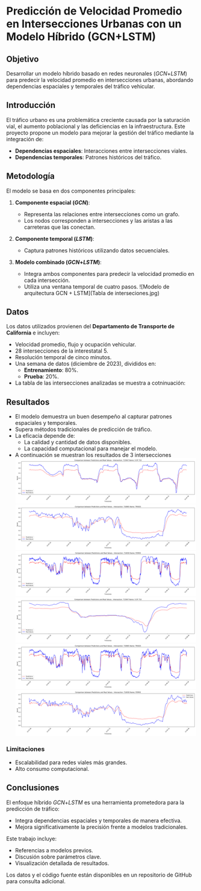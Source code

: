 # Predicción de Velocidad Promedio en Intersecciones Urbanas con un Modelo Híbrido (GCN+LSTM)

## Objetivo
Desarrollar un modelo híbrido basado en redes neuronales (*GCN*+*LSTM*) para predecir la velocidad promedio en intersecciones urbanas, abordando dependencias espaciales y temporales del tráfico vehicular.

## Introducción
El tráfico urbano es una problemática creciente causada por la saturación vial, el aumento poblacional y las deficiencias en la infraestructura. Este proyecto propone un modelo para mejorar la gestión del tráfico mediante la integración de:
- **Dependencias espaciales**: Interacciones entre intersecciones viales.
- **Dependencias temporales**: Patrones históricos del tráfico.

## Metodología
El modelo se basa en dos componentes principales:

1. **Componente espacial (*GCN*)**:
   - Representa las relaciones entre intersecciones como un grafo.
   - Los nodos corresponden a intersecciones y las aristas a las carreteras que las conectan.

2. **Componente temporal (*LSTM*)**:
   - Captura patrones históricos utilizando datos secuenciales.

3. **Modelo combinado (*GCN*+*LSTM*)**:
   - Integra ambos componentes para predecir la velocidad promedio en cada intersección.
   - Utiliza una ventana temporal de cuatro pasos.
![Modelo de arquitectura GCN + LSTM](Tabla de interseciones.jpg)
## Datos
Los datos utilizados provienen del **Departamento de Transporte de California** e incluyen:
- Velocidad promedio, flujo y ocupación vehicular.
- 28 intersecciones de la interestatal 5.
- Resolución temporal de cinco minutos.
- Una semana de datos (diciembre de 2023), divididos en:
  - **Entrenamiento**: 80%.
  - **Prueba**: 20%.
- La tabla de las intersecciones analizadas se muestra a cotninuación:


## Resultados
- El modelo demuestra un buen desempeño al capturar patrones espaciales y temporales.
- Supera métodos tradicionales de predicción de tráfico.
- La eficacia depende de:
  - La calidad y cantidad de datos disponibles.
  - La capacidad computacional para manejar el modelo.
- A continuación se muestran los resultados de 3 intersecciones
![Modelo de arquitectura GCN + LSTM](Figura_8.png)
![Modelo de arquitectura GCN + LSTM](Figura_9.png)
![Modelo de arquitectura GCN + LSTM](Figura_10.png)
![Modelo de arquitectura GCN + LSTM](Figura_11.png)
![Modelo de arquitectura GCN + LSTM](Figura_12.png)
![Modelo de arquitectura GCN + LSTM](Figura_13.png)
### Limitaciones
- Escalabilidad para redes viales más grandes.
- Alto consumo computacional.



## Conclusiones
El enfoque híbrido *GCN*+*LSTM* es una herramienta prometedora para la predicción de tráfico:
- Integra dependencias espaciales y temporales de manera efectiva.
- Mejora significativamente la precisión frente a modelos tradicionales.

Este trabajo incluye:
- Referencias a modelos previos.
- Discusión sobre parámetros clave.
- Visualización detallada de resultados.

Los datos y el código fuente están disponibles en un repositorio de GitHub para consulta adicional.
